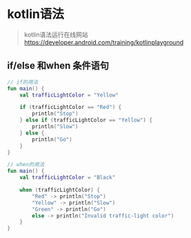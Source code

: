 # kotlin语法

> kotlin语法运行在线网站 https://developer.android.com/training/kotlinplayground

## if/else 和when 条件语句

```Kotlin
// if的用法
fun main() {
    val trafficLightColor = "Yellow"

    if (trafficLightColor == "Red") {
        println("Stop")
    } else if (trafficLightColor == "Yellow") {
        println("Slow")
    } else {
        println("Go")
    }
}

// when的用法
fun main() {
    val trafficLightColor = "Black"

    when (trafficLightColor) {
        "Red" -> println("Stop")
        "Yellow" -> println("Slow")
        "Green" -> println("Go")
        else -> println("Invalid traffic-light color")
    }
}

```

